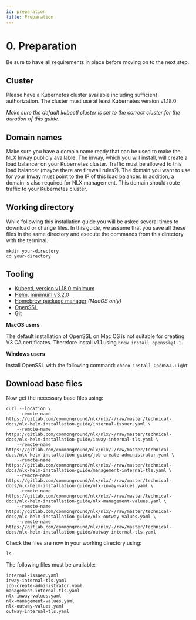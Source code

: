 ```yaml
---
id: preparation
title: Preparation
---
```


# 0. Preparation

Be sure to have all requirements in place before moving on to the next step.

## Cluster

Please have a Kubernetes cluster available including sufficient authorization. The cluster must use at least Kubernetes version v1.18.0.

_Make sure the default kubectl cluster is set to the correct cluster for the duration of this guide._

## Domain names

Make sure you have a domain name ready that can be used to make the NLX Inway publicly available. The inway, which you will install, will create a load balancer on your Kubernetes cluster. Traffic must be allowed to this load balancer (maybe there are firewall rules?). The domain you want to use for your Inway must point to the IP of this load balancer. In addition, a domain is also required for NLX management. This domain should route traffic to your Kubernetes cluster.

## Working directory

While following this installation guide you will be asked several times to download or change files. In this guide, we assume that you save all these files in the same directory and execute the commands from this directory with the terminal.

```
mkdir your-directory
cd your-directory
```

## Tooling

* [Kubectl, version v1.18.0 minimum](https://v1-18.docs.kubernetes.io/docs/tasks/tools/install-kubectl/)
* [Helm, minimum v3.2.0](https://helm.sh/docs/intro/install/)
* [Homebrew package manager](https://brew.sh) *(MacOS only)*
* [OpenSSL](https://www.openssl.org/source/)
* [Git](https://git-scm.com/docs/git-archive)

**MacOS users**

The default installation of OpenSSL on Mac OS is not suitable for creating V3 CA certificates.
Therefore install v1.1 using `brew install openssl@1.1`.

**Windows users**

Install OpenSSL with the following command: `choco install OpenSSL.Light`

## Download base files

Now get the necessary base files using:
```
curl --location \
    --remote-name https://gitlab.com/commonground/nlx/nlx/-/raw/master/technical-docs/nlx-helm-installation-guide/internal-issuer.yaml \
    --remote-name https://gitlab.com/commonground/nlx/nlx/-/raw/master/technical-docs/nlx-helm-installation-guide/inway-internal-tls.yaml \
    --remote-name https://gitlab.com/commonground/nlx/nlx/-/raw/master/technical-docs/nlx-helm-installation-guide/job-create-administrator.yaml \
    --remote-name https://gitlab.com/commonground/nlx/nlx/-/raw/master/technical-docs/nlx-helm-installation-guide/management-internal-tls.yaml \
    --remote-name https://gitlab.com/commonground/nlx/nlx/-/raw/master/technical-docs/nlx-helm-installation-guide/nlx-inway-values.yaml \
    --remote-name https://gitlab.com/commonground/nlx/nlx/-/raw/master/technical-docs/nlx-helm-installation-guide/nlx-management-values.yaml \
    --remote-name https://gitlab.com/commonground/nlx/nlx/-/raw/master/technical-docs/nlx-helm-installation-guide/nlx-outway-values.yaml \
    --remote-name https://gitlab.com/commonground/nlx/nlx/-/raw/master/technical-docs/nlx-helm-installation-guide/outway-internal-tls.yaml
```

Check the files are now in your working directory using:

```
ls
```

The following files must be available:

```
internal-issuer.yaml
inway-internal-tls.yaml
job-create-administrator.yaml
management-internal-tls.yaml
nlx-inway-values.yaml
nlx-management-values.yaml
nlx-outway-values.yaml
outway-internal-tls.yaml
```
